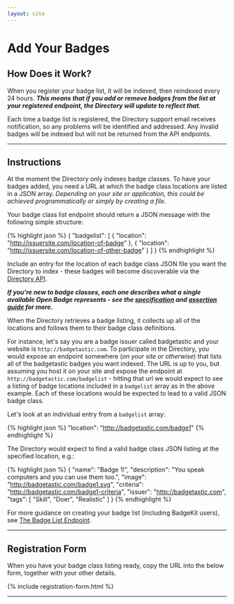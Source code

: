 ```yaml
---
layout: site
---
```


# Add Your Badges

<a name="how-does-it-work" /></a>
## How Does it Work?

When you register your badge list, it will be indexed, then reindexed every 24 hours. ___This means that if you add or remove badges from the list at your registered endpoint, the Directory will update to reflect that.___

Each time a badge list is registered, the Directory support email receives notification, so any problems will be identified and addressed. Any invalid badges will be indexed but will not be returned from the API endpoints.

---------------------------------------

<a name="instructions" /></a>
## Instructions

At the moment the Directory only indexes badge classes. To have your badges added, you need a URL at which the badge class locations are listed in a JSON array. _Depending on your site or application, this could be achieved programmatically or simply by creating a file._ 

Your badge class list endpoint should return a JSON message with the following simple structure:

{% highlight json %}
{
    "badgelist": [
    {
        "location": "http://issuersite.com/location-of-badge"
    }, {
        "location": "http://issuersite.com/location-of-other-badge"
    }
    ]
}
{% endhighlight %}

Include an entry for the location of each badge class JSON file you want the Directory to index - these badges will become discoverable via the [Directory API](directory-api).

___If you're new to badge classes, each one describes what a single available Open Badge represents - see the [specification](https://github.com/mozilla/openbadges-specification/blob/master/Assertion/latest.md#badgeclass) and [assertion guide](https://github.com/mozilla/openbadges/wiki/Assertion-Information-for-the-Uninitiated) for more.___

When the Directory retrieves a badge listing, it collects up all of the locations and follows them to their badge class definitions. 

For instance, let's say you are a badge issuer called badgetastic and your website is `http://badgetastic.com`. To participate in the Directory, you would expose an endpoint somewhere (_on your site or otherwise_) that lists all of the badgetastic badges you want indexed. The URL is up to you, but assuming you host it on your site and expose the endpoint at `http://badgetastic.com/badgelist` - hitting that url we would expect to see a listing of badge locations included in a `badgelist` array as in the above example. Each of these locations would be expected to lead to a valid JSON badge class.

Let's look at an individual entry from a `badgelist` array:

{% highlight json %}
"location": "http://badgetastic.com/badge1"
{% endhighlight %}
 
The Directory would expect to find a valid badge class JSON listing at the specified location, e.g.:

{% highlight json %}
{
    "name": "Badge 1!",
    "description": "You speak computers and you can use them too.",
    "image": "http://badgetastic.com/badge1.svg",
    "criteria": "http://badgetastic.com/badge1-criteria",
    "issuer": "http://badgetastic.com",
    "tags": [
        "Skill",
        "Doer",
        "Realistic"
        ]
}
{% endhighlight %}

For more guidance on creating your badge list (including BadgeKit users), see [The Badge List Endpoint](badgelist-endpoint).

---------------------------------------

<a name="registration-form" /></a>
## Registration Form

When you have your badge class listing ready, copy the URL into the below form, together with your other details.

{% include registration-form.html %}

---------------------------------------

